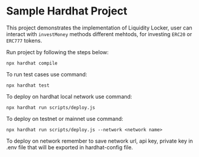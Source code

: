 # Sample Hardhat Project

This project demonstrates the implementation of Liquidity Locker, user can interact with `investMoney` methods different mehtods,
for investing ``ERC20`` or ``ERC777`` tokens.


Run project by following the steps below:

```shell
npx hardhat compile
```
To run test cases use command:
```shell
npx hardhat test
```
To deploy on hardhat local network use command:
```shell
npx hardhat run scripts/deploy.js
```
To deploy on testnet or mainnet use command:
```shell
npx hardhat run scripts/deploy.js --network <network name>
```
To deploy on network remember to save network url, api key, private key in .env file that will be exported in hardhat-config file.